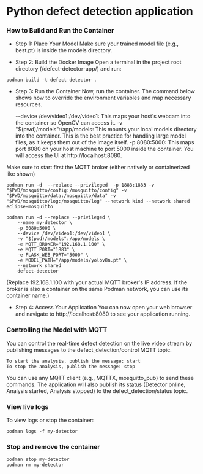 # Python defect detection application

### How to Build and Run the Container

- Step 1: Place Your Model
  Make sure your trained model file (e.g., best.pt) is inside the models directory.

- Step 2: Build the Docker Image
  Open a terminal in the project root directory (/defect-detector-app/) and run:
 
```
podman build -t defect-detector .
```

- Step 3: Run the Container
  Now, run the container. The command below shows how to override the environment variables and map necessary resources.

    --device /dev/video1:/dev/video1: This maps your host's webcam into the container so OpenCV can access it.
    -v "$(pwd)/models":/app/models: This mounts your local models directory into the container. This is the best practice for handling large model files, as it keeps them out of the image itself.
    -p 8080:5000: This maps port 8080 on your host machine to port 5000 inside the container. You will access the UI at http://localhost:8080.

Make sure to start first the MQTT broker (either natively or containerized like shown)

```
podman run -d  --replace --privileged  -p 1883:1883 -v "$PWD/mosquitto/config:/mosquitto/config" -v "$PWD/mosquitto/data:/mosquitto/data" -v "$PWD/mosquitto/log:/mosquitto/log" --network kind --network shared eclipse-mosquitto
```

```
podman run -d --replace --privileged \
    --name my-detector \
    -p 8080:5000 \
    --device /dev/video1:/dev/video1 \
    -v "$(pwd)/models":/app/models \
    -e MQTT_BROKER="192.168.1.100" \
    -e MQTT_PORT="1883" \
    -e FLASK_WEB_PORT="5000" \
    -e MODEL_PATH="/app/models/yolov8n.pt" \
    --network shared
    defect-detector
```

(Replace 192.168.1.100 with your actual MQTT broker's IP address. If the broker is also a container on the same Podman network, you can use its container name.)

- Step 4: Access Your Application
  You can now open your web browser and navigate to http://localhost:8080 to see your application running.

### Controlling the Model with MQTT

You can control the real-time defect detection on the live video stream by publishing messages to the defect_detection/control MQTT topic.

    To start the analysis, publish the message: start
    To stop the analysis, publish the message: stop

You can use any MQTT client (e.g., MQTTX, mosquitto_pub) to send these commands. The application will also publish its status (Detector online, Analysis started, Analysis stopped) to the defect_detection/status topic.

### View live logs 

To view logs or stop the container:

```
podman logs -f my-detector
```

### Stop and remove the container
```
podman stop my-detector
podman rm my-detector
```
